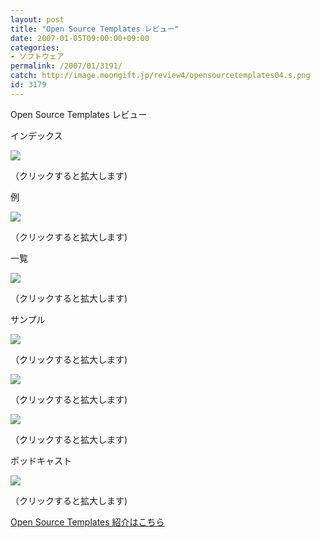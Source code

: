 ```yaml
---
layout: post
title: "Open Source Templates レビュー"
date: 2007-01-05T09:00:00+09:00
categories:
- ソフトウェア
permalink: /2007/01/3191/
catch: http://image.moongift.jp/review4/opensourcetemplates04.s.png
id: 3179
---
```

Open Source Templates レビュー  
<!--more-->

インデックス

  

[![](http://image.moongift.jp/review4/opensourcetemplates01.s.png)](http://image.moongift.jp/review4/opensourcetemplates01.png)  
  
（クリックすると拡大します)

  

例

  

[![](http://image.moongift.jp/review4/opensourcetemplates02.s.png)](http://image.moongift.jp/review4/opensourcetemplates02.png)  
  
（クリックすると拡大します)

  

一覧

  

[![](http://image.moongift.jp/review4/opensourcetemplates03.s.png)](http://image.moongift.jp/review4/opensourcetemplates03.png)  
  
（クリックすると拡大します)

  

サンプル

  

[![](http://image.moongift.jp/review4/opensourcetemplates04.s.png)](http://image.moongift.jp/review4/opensourcetemplates04.png)  
  
（クリックすると拡大します)

  

[![](http://image.moongift.jp/review4/opensourcetemplates05.s.png)](http://image.moongift.jp/review4/opensourcetemplates05.png)  
  
（クリックすると拡大します)

  

[![](http://image.moongift.jp/review4/opensourcetemplates06.s.png)](http://image.moongift.jp/review4/opensourcetemplates06.png)  
  
（クリックすると拡大します)

  

ポッドキャスト

  

[![](http://image.moongift.jp/review4/opensourcetemplates07.s.png)](http://image.moongift.jp/review4/opensourcetemplates07.png)  
  
（クリックすると拡大します)

  

[Open Source Templates 紹介はこちら](http://oss.moongift.jp/intro/i-3185.html)

